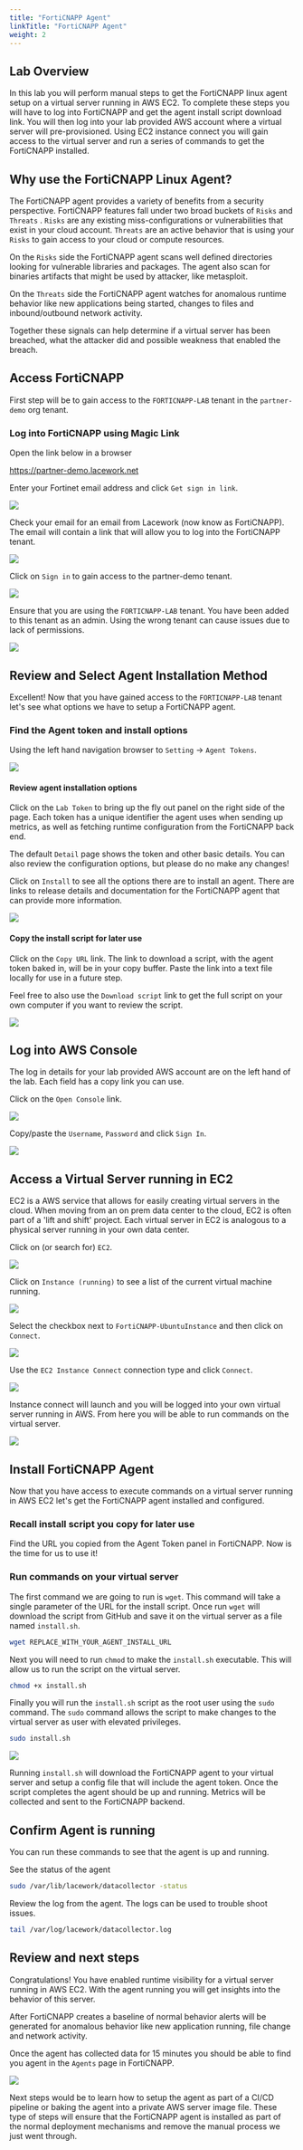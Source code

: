 ```yaml
---
title: "FortiCNAPP Agent"
linkTitle: "FortiCNAPP Agent"
weight: 2
---
```

## Lab Overview

In this lab you will perform manual steps to get the FortiCNAPP linux agent setup on a virtual server running in AWS EC2. To complete these steps you will have to log into FortiCNAPP and get the agent install script download link.  You will then log into your lab provided AWS account where a virtual server will pre-provisioned.  Using EC2 instance connect you will gain access to the virtual server and run a series of commands to get the FortiCNAPP installed.

## Why use the FortiCNAPP Linux Agent?

The FortiCNAPP agent provides a variety of benefits from a security perspective. FortiCNAPP features fall under two broad buckets of `Risks` and `Threats` . `Risks` are any existing miss-configurations or vulnerabilities that exist in your cloud account. `Threats` are an active behavior that is using your `Risks` to gain access to your cloud or compute resources.

On the `Risks` side the FortiCNAPP agent scans well defined directories looking for vulnerable libraries and packages.  The agent also scan for binaries artifacts that might be used by attacker, like metasploit.

On the `Threats` side the FortiCNAPP agent watches for anomalous runtime behavior like new applications being started, changes to files and inbound/outbound network activity.

Together these signals can help determine if a virtual server has been breached, what the attacker did and possible weakness that enabled the breach.

## Access FortiCNAPP

First step will be to gain access to the `FORTICNAPP-LAB` tenant in the `partner-demo` org tenant.

### Log into FortiCNAPP using Magic Link

Open the link below in a browser

https://partner-demo.lacework.net

Enter your Fortinet email address and click `Get sign in link`.  

![](img/forticnapp-get-link.png)

Check your email for an email from Lacework (now know as FortiCNAPP).  The email will contain a link that will allow you to log into the FortiCNAPP tenant.

![](img/forticnapp-email.png)

Click on `Sign in` to gain access to the partner-demo tenant.

![](img/forticnapp-login.png)

Ensure that you are using the `FORTICNAPP-LAB` tenant.  You have been added to this tenant as an admin.  Using the wrong tenant can cause issues due to lack of permissions.

![](img/forticnapp-select-tenant.png)

## Review and Select Agent Installation Method

Excellent! Now that you have gained access to the `FORTICNAPP-LAB` tenant let's see what options we have to setup a FortiCNAPP agent.

### Find the Agent token and install options

Using the left hand navigation browser to `Setting` -> `Agent Tokens`.

![](img/forticnapp-setting-agent.png)

#### Review agent installation options

Click on the `Lab Token` to bring up the fly out panel on the right side of the page.  Each token has a unique identifier the agent uses when sending up metrics, as well as fetching runtime configuration from the FortiCNAPP back end.  

The default `Detail` page shows the token and other basic details.  You can also review the configuration options, but please do no make any changes!

Click on `Install` to see all the options there are to install an agent. There are links to release details and documentation for the FortiCNAPP agent that can provide more information.  

![](img/forticnapp-agent-install.png)


#### Copy the install script for later use 

Click on the `Copy URL` link.  The link to download a script, with the agent token baked in, will be in your copy buffer.  Paste the link into a text file locally for use in a future step.

Feel free to also use the `Download script` link to get the full script on your own computer if you want to review the script.

![](img/forticnapp-agent-copy-link.png)


## Log into AWS Console

The log in details for your lab provided AWS account are on the left hand of the lab.  Each field has a copy link you can use.

Click on the `Open Console` link.

![](img/qwiklabs-lab-details.png)

Copy/paste the `Username`, `Password` and click `Sign In`.

![](img/aws-login.png)

## Access a Virtual Server running in EC2

EC2 is a AWS service that allows for easily creating virtual servers in the cloud.  When moving from an on prem data center to the cloud, EC2 is often part of a 'lift and shift' project.  Each virtual server in EC2 is analogous to a physical server running in your own data center.

Click on (or search for) `EC2`.

![](img/aws-console-us-east-1.png)

Click on `Instance (running)` to see a list of the current virtual machine running.

![](img/aws-ec2-default.png)

Select the checkbox next to `FortiCNAPP-UbuntuInstance` and then click on `Connect`.

![](img/aws-ec2-select-vm.png)

Use the `EC2 Instance Connect` connection type and click `Connect`.

![](img/aws-ec2-instance-connect.png)

Instance connect will launch and you will be logged into your own virtual server running in AWS.  From here you will be able to run commands on the virtual server.

![](img/ec2-instance-connect-terminal.png)

## Install FortiCNAPP Agent

Now that you have access to execute commands on a virtual server running in AWS EC2 let's get the FortiCNAPP agent installed and configured.

### Recall install script you copy for later use

Find the URL you copied from the Agent Token panel in FortiCNAPP.  Now is the time for us to use it!

### Run commands on your virtual server

The first command we are going to run is `wget`.  This command will take a single parameter of the URL for the install script. Once run `wget` will download the script from GitHub and save it on the virtual server as a file named `install.sh`.

```bash
wget REPLACE_WITH_YOUR_AGENT_INSTALL_URL
```
Next you will need to run `chmod` to make the `install.sh` executable.  This will allow us to run the script on the virtual server.

```bash
chmod +x install.sh
```

Finally you will run the `install.sh` script as the root user using the `sudo` command.  The `sudo` command allows the script to make changes to the virtual server as user with elevated privileges. 

```bash
sudo install.sh
```

![](img/ec2-install-agent.png)

Running `install.sh` will download the FortiCNAPP agent to your virtual server and setup a config file that will include the agent token.  Once the script completes the agent should be up and running.  Metrics will be collected and sent to the FortiCNAPP backend.

## Confirm Agent is running

You can run these commands to see that the agent is up and running.

See the status of the agent

```bash
sudo /var/lib/lacework/datacollector -status
```

Review the log from the agent. The logs can be used to trouble shoot issues.

```bash
tail /var/log/lacework/datacollector.log
```

## Review and next steps

Congratulations! You have enabled runtime visibility for a virtual server running in AWS EC2.  With the agent running you will get insights into the behavior of this server.

After FortiCNAPP creates a baseline of normal behavior alerts will be generated for anomalous behavior like new application running, file change and network activity.

Once the agent has collected data for 15 minutes you should be able to find you agent in the `Agents` page in FortiCNAPP.

![](img/forticnapp-list-agents.png)

Next steps would be to learn how to setup the agent as part of a CI/CD pipeline or baking the agent into a private AWS server image file.  These type of steps will ensure that the FortiCNAPP agent is installed as part of the normal deployment mechanisms and remove the manual process we just went through.
